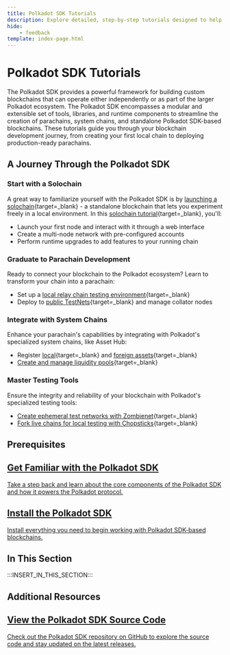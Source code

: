 ```yaml
---
title: Polkadot SDK Tutorials
description: Explore detailed, step-by-step tutorials designed to help you gain hands-on experience building custom solutions with the Polkadot SDK.
hide: 
    - feedback
template: index-page.html
---
```


# Polkadot SDK Tutorials

The Polkadot SDK provides a powerful framework for building custom blockchains that can operate either independently or as part of the larger Polkadot ecosystem. The Polkadot SDK encompasses a modular and extensible set of tools, libraries, and runtime components to streamline the creation of parachains, system chains, and standalone Polkadot SDK-based blockchains. These tutorials guide you through your blockchain development journey, from creating your first local chain to deploying production-ready parachains.

## A Journey Through the Polkadot SDK

### Start with a Solochain
A great way to familiarize yourself with the Polkadot SDK is by [launching a solochain](/tutorials/polkadot-sdk/parachains/local-chain/){target=\_blank} - a standalone blockchain that lets you experiment freely in a local environment. In this [solochain tutorial](/tutorials/polkadot-sdk/parachains/local-chain/){target=\_blank}, you'll:

- Launch your first node and interact with it through a web interface
- Create a multi-node network with pre-configured accounts
- Perform runtime upgrades to add features to your running chain

### Graduate to Parachain Development
Ready to connect your blockchain to the Polkadot ecosystem? Learn to transform your chain into a parachain:

- Set up a [local relay chain testing environment](/tutorials/polkadot-sdk/parachains/connect-to-relay-chain/prepare-relay-chain/){target=\_blank}
- Deploy to [public TestNets](/tutorials/polkadot-sdk/parachains/connect-to-relay-chain/acquire-a-testnet-slot/){target=\_blank} and manage collator nodes

### Integrate with System Chains
Enhance your parachain's capabilities by integrating with Polkadot's specialized system chains, like Asset Hub:

- Register [local](/tutorials/polkadot-sdk/system-chains/asset-hub/register-local-asset/){target=\_blank} and [foreign assets](/tutorials/polkadot-sdk/system-chains/asset-hub/register-foreign-asset/){target=\_blank}
- [Create and manage liquidity pools](/tutorials/polkadot-sdk/system-chains/asset-hub/asset-conversion/){target=\_blank}

### Master Testing Tools
Ensure the integrity and reliability of your blockchain with Polkadot's specialized testing tools:

- [Create ephemeral test networks with Zombienet](/tutorials/polkadot-sdk/testing/spawn-basic-chain/){target=\_blank}
- [Fork live chains for local testing with Chopsticks](/tutorials/polkadot-sdk/testing/fork-live-chains/){target=\_blank}

## Prerequisites

<div class="subsection-wrapper">
  <div class="card">
    <a href="/develop/blockchains/get-started/intro-polkadot-sdk/" target="_blank">
      <h2 class="title">Get Familiar with the Polkadot SDK</h2>
      <p class="description">Take a step back and learn about the core components of the Polkadot SDK and how it powers the Polkadot protocol.</p>
    </a>
  </div>
    <div class="card">
    <a href="/develop/blockchains/get-started/install-polkadot-sdk/" target="_blank">
      <h2 class="title">Install the Polkadot SDK</h2>
      <p class="description">Install everything you need to begin working with Polkadot SDK-based blockchains.</p>
    </a>
  </div>
</div>

## In This Section

:::INSERT_IN_THIS_SECTION:::

## Additional Resources

<div class="subsection-wrapper">
  <div class="card">
    <a href="https://github.com/paritytech/polkadot-sdk" target="_blank">
      <h2 class="title">View the Polkadot SDK Source Code</h2>
      <p class="description">Check out the Polkadot SDK repository on GitHub to explore the source code and stay updated on the latest releases.</p>
    </a>
  </div>
</div>

